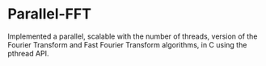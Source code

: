 # Parallel-FFT
Implemented a parallel, scalable with the number of threads, version of the Fourier Transform and Fast Fourier Transform algorithms, in C using the pthread API.
